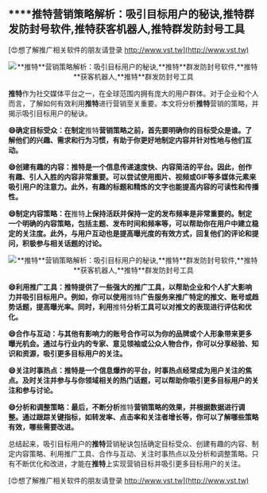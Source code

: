 ## ****推特**营销策略解析：吸引目标用户的秘诀,**推特**群发防封号软件,**推特**获客机器人,**推特**群发防封号工具**

[😍想了解推广相关软件的朋友请登录 http://www.vst.tw](http://www.vst.tw)

 <center><img src="https://vst.tw/MP4/tuiguang/png/1.png" alt="**推特**营销策略解析：吸引目标用户的秘诀,**推特**群发防封号软件,**推特**获客机器人,**推特**群发防封号工具"></center>

**推特**作为社交媒体平台之一，在全球范围内拥有庞大的用户群体。对于企业和个人而言，了解如何有效利用**推特**进行营销至关重要。本文将分析**推特**营销的策略，并揭示吸引目标用户的秘诀。

**😄确定目标受众：在制定**推特**营销策略之前，首先要明确你的目标受众是谁。了解他们的兴趣、需求和行为习惯，有助于你更好地制定内容并针对性地与他们互动。**

**😄创建有趣的内容：**推特**是一个信息传递速度快、内容简洁的平台。因此，创作有趣、引人入胜的内容非常重要。可以尝试使用图片、视频或GIF等多媒体元素来吸引用户的注意力。此外，有趣的标题和精炼的文字也能提高内容的可读性和传播性。**

**😄制定内容策略：在**推特**上保持活跃并保持一定的发布频率是非常重要的。制定一个明确的内容策略，包括主题、发布时间和频率等，可以帮助你在用户中建立稳定的关注度。此外，与用户互动也是提高曝光度的有效方式，回复他们的评论和提问，积极参与相关话题的讨论。**

 <center><img src="https://vst.tw/MP4/tuiguang/png/7.png" alt="**推特**营销策略解析：吸引目标用户的秘诀,**推特**群发防封号软件,**推特**获客机器人,**推特**群发防封号工具"></center>

**😄利用推广工具：**推特**提供了一些强大的推广工具，以帮助企业和个人扩大影响力并吸引目标用户。例如，你可以使用**推特**广告服务来推广特定的推文、账号或趋势话题，提高曝光率。同时，利用**推特**分析工具可以对推文的表现进行评估和优化。**

**😄合作与互动：与其他有影响力的账号合作可以为你的品牌或个人形象带来更多曝光机会。通过与行业内的专家、意见领袖或公众人物合作，你可以分享经验、知识和资源，吸引更多目标用户的关注。**

**😄关注时事热点：**推特**是一个信息爆炸的平台，时事热点经常成为用户关注的焦点。及时关注并参与与你领域相关的热门话题，可以帮助你吸引更多目标用户的关注和参与讨论。**

**😄分析和调整策略：最后，不断分析**推特**营销策略的效果，并根据数据进行调整。通过跟踪关键指标，如转发率、点击率和关注者增长等，你可以了解哪些策略有效，哪些需要改进。**

总结起来，吸引目标用户的**推特**营销秘诀包括确定目标受众、创建有趣的内容、制定内容策略、利用推广工具、合作与互动、关注时事热点以及分析和调整策略。只有不断优化和改进，才能在**推特**上实现营销目标并吸引更多目标用户的关注。

[😍想了解推广相关软件的朋友请登录 http://www.vst.tw](http://www.vst.tw)



